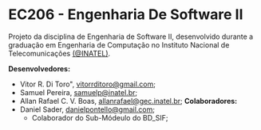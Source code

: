 # EC206 - Engenharia De Software II 

Projeto da disciplina de Engenharia de Software II, desenvolvido durante a graduação em Engenharia de Computação no Instituto Nacional de Telecomunicações [(@INATEL)](https://www.inatel.br "Inatel's Homepage"). 

**Desenvolvedores:** 
- Vitor R. Di Toro", vitorrditoro@gmail.com; 
- Samuel Pereira, samuelp@inatel.br; 
- Allan Rafael C. V. Boas, allanrafael@gec.inatel.br; 
**Colaboradores:** 
- Daniel Sader, danielpontello@gmail.com;
    - Colaborador do  Sub-Módeulo do BD_SIF;